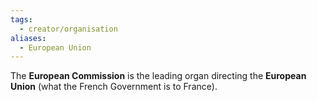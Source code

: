 ```yaml
---
tags:
  - creator/organisation
aliases:
  - European Union
---
```

The **European Commission** is the leading organ directing the **European Union** (what the French Government is to France).